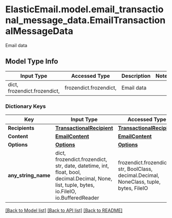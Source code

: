 # ElasticEmail.model.email_transactional_message_data.EmailTransactionalMessageData

Email data

## Model Type Info
Input Type | Accessed Type | Description | Notes
------------ | ------------- | ------------- | -------------
dict, frozendict.frozendict,  | frozendict.frozendict,  | Email data | 

### Dictionary Keys
Key | Input Type | Accessed Type | Description | Notes
------------ | ------------- | ------------- | ------------- | -------------
**Recipients** | [**TransactionalRecipient**](TransactionalRecipient.md) | [**TransactionalRecipient**](TransactionalRecipient.md) |  | 
**Content** | [**EmailContent**](EmailContent.md) | [**EmailContent**](EmailContent.md) |  | 
**Options** | [**Options**](Options.md) | [**Options**](Options.md) |  | [optional] 
**any_string_name** | dict, frozendict.frozendict, str, date, datetime, int, float, bool, decimal.Decimal, None, list, tuple, bytes, io.FileIO, io.BufferedReader | frozendict.frozendict, str, BoolClass, decimal.Decimal, NoneClass, tuple, bytes, FileIO | any string name can be used but the value must be the correct type | [optional]

[[Back to Model list]](../../README.md#documentation-for-models) [[Back to API list]](../../README.md#documentation-for-api-endpoints) [[Back to README]](../../README.md)

